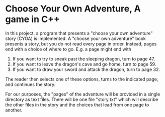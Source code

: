 # Choose Your Own Adventure, A game in C++

In this project, a program that presents
a "choose your own adventure" story (CYOA) is implemented. A "choose your own adventure" book presents a
story, but you do not read every page in order. Instead, pages end with a
choice of where to go. E.g. a page might end with 

 1. If you want to try to sneak past the sleeping dragon, turn to page 47.  
 2. If you want to leave the dragon's cave and go home, turn to page 59.
 3. If you want to draw your sword and attack the dragon, turn to page 32. 

The reader then selects one of these options, turns to the indicated page,
and continues the story. 

For our purposes, the "pages" of the adventure will be provided in a single
directory as text files.  There will be one file "story.txt" which will
describe the other files in the story and the choices that lead from one
page to another. 
